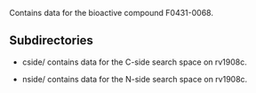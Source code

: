 Contains data for the bioactive compound F0431-0068.

## Subdirectories

- cside/ contains data for the C-side search space on rv1908c.

- nside/ contains data for the N-side search space on rv1908c.

